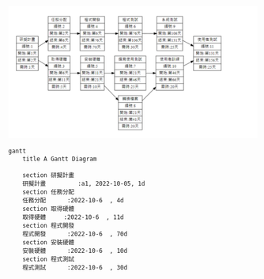 ![perm](https://github.com/angus426/2022_3B_System_Analysis/blob/main/perm.png)

```mermaid
gantt
    title A Gantt Diagram

    section 研擬計畫
    研擬計畫         :a1, 2022-10-05, 1d
    section 任務分配
    任務分配      :2022-10-6  , 4d
    section 取得硬體
    取得硬體     :2022-10-6  , 11d
    section 程式開發
    程式開發      :2022-10-6  , 70d
    section 安裝硬體
    安裝硬體      :2022-10-6  , 10d
    section 程式測試
    程式測試      :2022-10-6  , 30d
```
